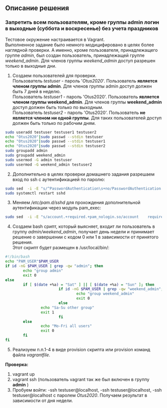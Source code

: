 ## Описание решения
### Запретить всем пользователям, кроме группы admin логин в выходные (суббота и воскресенье) без учета праздников
Тестовое окружение настраивается в Vagrant.  
Выполненное задание было немного модицифировано в целях более наглядной проверки. А именно, кроме пользователя, принадлежащего группе _admin_, был создан пользователь, принадлежащей группе _weekend_admin_. Для членов группы _weekend_admin_ доступ разрешен только в выходные дни.
1. Создаем пользователей для проверки.  
Пользователь _testuser_ - пароль '_Otus2020_'. Пользователь __является членом группы admin__. Для членов группы admin доступ должен быть 7 дней в неделю.  
Пользователь _testuser1_ - пароль 'Otus2020'. Пользователь  __является членом группы weekend_admin__. Для членов группы __weekend_admin__ доступ должен быть только по выходным.  
Пользователь _testuser2_ - пароль 'Otus2020'. Пользователь  __не является членом ни одной группы__. Для таких пользователей доступ должен быть только по рабочим дням.
```bash
sudo useradd testuser testuser1 testuser2
echo "Otus2020"|sudo passwd --stdin testuser
echo "Otus2020"|sudo passwd --stdin testuser1
echo "Otus2020"|sudo passwd --stdin testuser2
sudo groupadd admin
sudo groupadd weekend_admin
sudo usermod -G admin testuser
sudo usermod -G weekend_admin testuser2
```
2. Дополнительно в целях проверки домашнего задания разрешаем вход по ssh с аутентификацией по паролю:
```sh
sudo sed  -i -E "s/^PasswordAuthentication\s+no/PasswordAuthentication yes/" /etc/ssh/sshd_config
sudo systemctl restart sshd
```
3. Меняем _/etc/pam.d/sshd_ для прохождения дополнительной аутентификации через модуль pam_exec:
```sh
sudo sed  -i -E "s/account.+required.+pam_nologin.so/account    required     pam_nologin.so\naccount    required    pam_exec.so    \/usr\/local\/bin\/is-admin.sh/" /etc/pam.d/sshd
```
4. Создаем bash срипт, который выясняет, входит ли пользователь в группу _admin/weekend_admin_, получает день недели и принимает решение о завершении с кодом 0 или 1 в зависимости от принятого решения.  
Этот скрипт будет размещен в /usr/local/bin/:
```sh
#!/bin/bash
echo "PAM_USER"$PAM_USER
if id -nG $PAM_USER | grep -qw "admin"; then
        echo "group admin"
        exit 0
else
        if [ $(date +%a) = "Sat" ] || [ $(date +%a) = "Sun" ]; then
                        if id -nG $PAM_USER | grep -qw "weekend_admin"; then
                                echo "group weekend_admin"
                                exit 0
                        else
                echo "Sa-Su other group"
                exit 1
                        fi
        else
                echo "Mo-Fri all users"
                exit 0
        fi
fi
```
5. Реализуем п.п.1-4 в виде provision скрипта или provision команд файла _vagrantfile_.

__Проверка:__
1. vagrant up
2. vagrant ssh (пользователь vagrant так же был включен в группу __admin__ )
3. Пробуем войти:
-ssh testuser@localhost,
-ssh testuser@localhost,
-ssh testuser@localhost 
с паролем _Otus2020_. 
Получаем результат в зависимости от дня недели.
